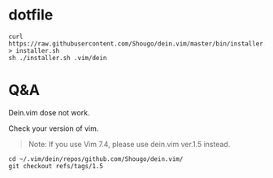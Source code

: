 # dotfile
```
curl https://raw.githubusercontent.com/Shougo/dein.vim/master/bin/installer.sh > installer.sh
sh ./installer.sh .vim/dein
```

# Q&A

Dein.vim dose not work.

Check your version of vim.
>Note: If you use Vim 7.4, please use dein.vim ver.1.5 instead.

```
cd ~/.vim/dein/repos/github.com/Shougo/dein.vim/
git checkout refs/tags/1.5
```
